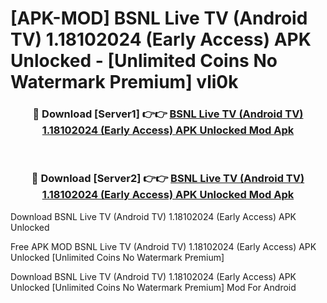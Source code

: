 # [APK-MOD] BSNL Live TV (Android TV) 1.18102024 (Early Access) APK Unlocked - [Unlimited Coins No Watermark Premium] vli0k



<div align="center">
<h3>🔴 Download [Server1] 👉👉 <a href="https://momento.my/?title=BSNL_Live_TV_(Android_TV)_1.18102024_(Early_Access)_APK_Unlocked">BSNL Live TV (Android TV) 1.18102024 (Early Access) APK Unlocked Mod Apk</a></h3><br>

<h3>🔴 Download [Server2] 👉👉 <a href="https://momento.my/?title=BSNL_Live_TV_(Android_TV)_1.18102024_(Early_Access)_APK_Unlocked">BSNL Live TV (Android TV) 1.18102024 (Early Access) APK Unlocked Mod Apk</a></h3>
</div>



Download BSNL Live TV (Android TV) 1.18102024 (Early Access) APK Unlocked 

Free APK MOD BSNL Live TV (Android TV) 1.18102024 (Early Access) APK Unlocked [Unlimited Coins No Watermark Premium]

Download BSNL Live TV (Android TV) 1.18102024 (Early Access) APK Unlocked [Unlimited Coins No Watermark Premium] Mod For Android
